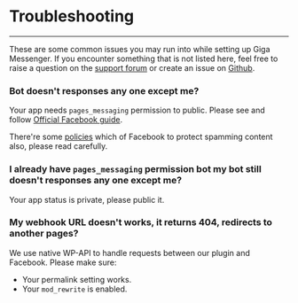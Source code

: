 # Troubleshooting
---
These are some common issues you may run into while setting up Giga Messenger. If you encounter something that is not listed here, feel free to raise a question on the [support forum](https://giga.ai/support) or create an issue on [Github](https://github.com/gigaai/framework).

### Bot doesn't responses any one except me?
Your app needs `pages_messaging` permission to public. Please see and follow [Official Facebook guide](https://developers.facebook.com/docs/messenger-platform/app-review).

There're some [policies](https://developers.facebook.com/docs/messenger-platform/policy-overview) which of Facebook to protect spamming content also, please read carefully.

### I already have `pages_messaging` permission bot my bot still doesn't responses any one except me?
Your app status is private, please public it.

### My webhook URL doesn't works, it returns 404, redirects to another pages?
We use native WP-API to handle requests between our plugin and Facebook. Please make sure:
- Your permalink setting works.
- Your `mod_rewrite` is enabled.